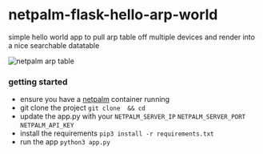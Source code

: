 # netpalm-flask-hello-arp-world
simple hello world app to pull arp table off multiple devices and render into a nice searchable datatable

![netpalm arp table](/flask-netpalm-hello-world.gif)

### getting started
- ensure you have a [netpalm](https://github.com/tbotnz/netpalm) container running
- git clone the project ``` git clone  && cd  ```
- update the app.py with your ```NETPALM_SERVER_IP``` ```NETPALM_SERVER_PORT``` ```NETPALM_API_KEY```
- install the requirements ```pip3 install -r requirements.txt```
- run the app ```python3 app.py```
